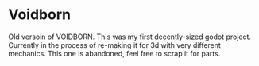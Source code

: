 # Voidborn

Old versoin of VOIDBORN. This was my first decently-sized godot project. Currently in the process of re-making it for 3d with very different mechanics. This one is abandoned, feel free to scrap it for parts.
